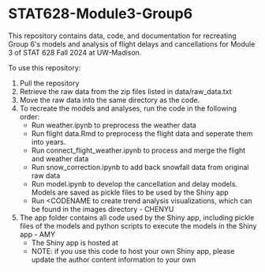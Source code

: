 # STAT628-Module3-Group6
This repository contains data, code, and documentation for recreating Group 6's models and analysis of flight delays and cancellations for Module 3 of STAT 628 Fall 2024 at UW-Madison.

To use this repository:
1. Pull the repository
2. Retrieve the raw data from the zip files listed in data/raw_data.txt
3. Move the raw data into the same directory as the code.
4. To recreate the models and analyses, run the code in the following order:
    - Run weather.ipynb to preprocess the weather data
    - Run flight data.Rmd to preprocess the flight data and seperate them into years.
    - Run connect_flight_weather.ipynb to process and merge the flight and weather data
    - Run snow_correction.ipynb to add back snowfall data from original raw data
    - Run model.ipynb to develop the cancellation and delay models. Models are saved as pickle files to be used by the Shiny app
    - Run <CODENAME to create trend analysis visualizations, which can be found in the images directory - CHENYU
5. The app folder contains all code used by the Shiny app, including pickle files of the models and python scripts to execute the models in the Shiny app - AMY
    - The Shiny app is hosted at <URL>
    - NOTE: if you use this code to host your own Shiny app, please update the author content information to your own


    
   
